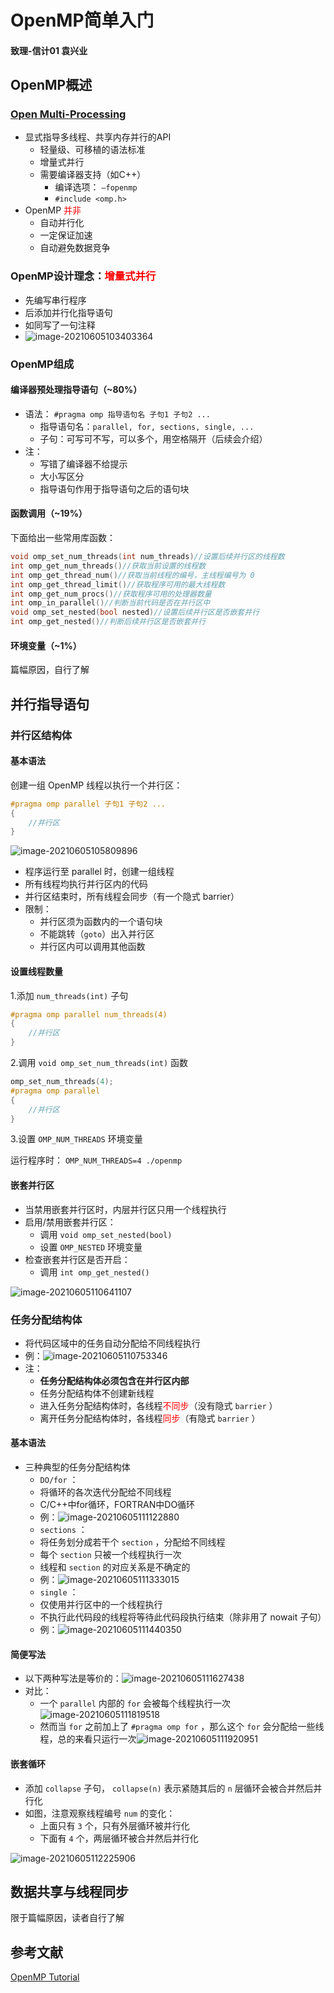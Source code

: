 

# OpenMP简单入门

#### 致理-信计01 袁兴业

## OpenMP概述

### [Open Multi-Processing](http://www.openmp.org/)

- 显式指导多线程、共享内存并行的API
  - 轻量级、可移植的语法标准
  - 增量式并行
  - 需要编译器支持（如C++）
    - 编译选项： `–fopenmp` 
    - `#include <omp.h>` 
- OpenMP <font color='red'>并非</font>
  - 自动并行化
  - 一定保证加速
  - 自动避免数据竞争

### OpenMP设计理念：<font color='red'>增量式并行</font>

- 先编写串行程序
- 后添加并行化指导语句
- 如同写了一句注释
- ![image-20210605103403364](OpenMP-1.png)

### OpenMP组成

#### 编译器预处理指导语句（~80%）

- 语法： `#pragma omp 指导语句名 子句1 子句2 ...` 
  - 指导语句名：`parallel, for, sections, single, ...` 
  - 子句：可写可不写，可以多个，用空格隔开（后续会介绍）
- 注：
  - 写错了编译器不给提示
  - 大小写区分
  - 指导语句作用于指导语句之后的语句块

#### 函数调用（~19%）

下面给出一些常用库函数：

```cpp
void omp_set_num_threads(int num_threads)//设置后续并行区的线程数
int omp_get_num_threads()//获取当前设置的线程数
int omp_get_thread_num()//获取当前线程的编号，主线程编号为 0
int omp_get_thread_limit()//获取程序可用的最大线程数
int omp_get_num_procs()//获取程序可用的处理器数量
int omp_in_parallel()//判断当前代码是否在并行区中
void omp_set_nested(bool nested)//设置后续并行区是否嵌套并行
int omp_get_nested()//判断后续并行区是否嵌套并行
```

#### 环境变量（~1%）

篇幅原因，自行了解

## 并行指导语句

### 并行区结构体

#### 基本语法

创建一组 OpenMP 线程以执行一个并行区：

```cpp
#pragma omp parallel 子句1 子句2 ...
{
    //并行区
}
```

![image-20210605105809896](OpenMP-2.png)

- 程序运行至 parallel 时，创建一组线程
- 所有线程均执行并行区内的代码
- 并行区结束时，所有线程会同步（有一个隐式 barrier）
- 限制：
  - 并行区须为函数内的一个语句块
  - 不能跳转（`goto`）出入并行区
  - 并行区内可以调用其他函数

#### 设置线程数量

1.添加 `num_threads(int)` 子句

```cpp
#pragma omp parallel num_threads(4)
{
    //并行区
}
```

2.调用 `void omp_set_num_threads(int)` 函数

```cpp
omp_set_num_threads(4);
#pragma omp parallel
{
    //并行区
}
```

3.设置 `OMP_NUM_THREADS` 环境变量

运行程序时： `OMP_NUM_THREADS=4 ./openmp` 

#### 嵌套并行区

- 当禁用嵌套并行区时，内层并行区只用一个线程执行
- 启用/禁用嵌套并行区：
  - 调用 `void omp_set_nested(bool)` 
  - 设置 `OMP_NESTED` 环境变量
- 检查嵌套并行区是否开启：
  - 调用 `int omp_get_nested()` 

![image-20210605110641107](OpenMP-3.png)

### 任务分配结构体

- 将代码区域中的任务自动分配给不同线程执行
- 例：![image-20210605110753346](OpenMP-4.png)
- 注：
  - **任务分配结构体必须包含在并行区内部**
  - 任务分配结构体不创建新线程
  - 进入任务分配结构体时，各线程<font color='red'>不同步</font>（没有隐式 `barrier` ）
  - 离开任务分配结构体时，各线程<font color='red'>同步</font>（有隐式 `barrier` ）

#### 基本语法

- 三种典型的任务分配结构体
  -  `DO/for` ：
    - 将循环的各次迭代分配给不同线程
    - C/C++中for循环，FORTRAN中DO循环
    - 例：![image-20210605111122880](OpenMP-5.png)
  -  `sections` ：
    - 将任务划分成若干个 `section` ，分配给不同线程
    - 每个 `section` 只被一个线程执行一次
    - 线程和 `section` 的对应关系是不确定的
    - 例：![image-20210605111333015](OpenMP-6.png)
  -  `single` ：
    - 仅使用并行区中的一个线程执行
    - 不执行此代码段的线程将等待此代码段执行结束（除非用了 nowait 子句）
    - 例：![image-20210605111440350](OpenMP-7.png)

#### 简便写法

- 以下两种写法是等价的：![image-20210605111627438](OpenMP-8.png)
- 对比：
  - 一个 `parallel` 内部的 `for` 会被每个线程执行一次![image-20210605111819518](OpenMP-9.png)
  - 然而当 `for` 之前加上了 `#pragma omp for` ，那么这个 `for` 会分配给一些线程，总的来看只运行一次![image-20210605111920951](OpenMP-10.png)

#### 嵌套循环

- 添加 `collapse` 子句， `collapse(n)` 表示紧随其后的 `n` 层循环会被合并然后并行化
- 如图，注意观察线程编号 `num` 的变化：
  - 上面只有 `3` 个，只有外层循环被并行化
  - 下面有 `4` 个，两层循环被合并然后并行化

![image-20210605112225906](OpenMP-11.png)

## 数据共享与线程同步

限于篇幅原因，读者自行了解

## 参考文献

[OpenMP Tutorial](https://hpc.llnl.gov/openmp-tutorial)


